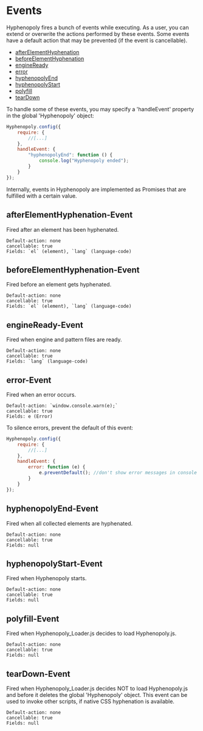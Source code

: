 # Events
Hyphenopoly fires a bunch of events while executing. As a user, you can extend or overwrite the actions performed by these events.
Some events have a default action that may be prevented (if the event is cancellable).

*   [afterElementHyphenation](#afterelementhyphenation-event)
*   [beforeElementHyphenation](#beforeelementhyphenation-event)
*   [engineReady](#engineready-event)
*   [error](#error-event)
*   [hyphenopolyEnd](#hyphenopolyend-event)
*   [hyphenopolyStart](#hyphenopolystart-event)
*   [polyfill](#polyfill-event)
*   [tearDown](#teardown-event)

To handle some of these events, you may specify a 'handleEvent' property in the global 'Hyphenopoly' object:

````javascript
Hyphenopoly.config({
    require: {
        //[...]
    },
    handleEvent: {
        "hyphenopolyEnd": function () {
            console.log("Hyphenopoly ended");
        }
    }
});
````

Internally, events in Hyphenopoly are implemented as Promises that are fulfilled with a certain value.

## afterElementHyphenation-Event
Fired after an element has been hyphenated.

````
Default-action: none
cancellable: true
Fields: `el` (element), `lang` (language-code)
````

## beforeElementHyphenation-Event
Fired before an element gets hyphenated.

````
Default-action: none
cancellable: true
Fields: `el` (element), `lang` (language-code)
````

## engineReady-Event
Fired when engine and pattern files are ready.

````
Default-action: none
cancellable: true
Fields: `lang` (language-code)
````

## error-Event
Fired when an error occurs.

````
Default-action: `window.console.warn(e);`
cancellable: true
Fields: e (Error)
````

To silence errors, prevent the default of this event:

````javascript
Hyphenopoly.config({
    require: {
        //[...]
    },
    handleEvent: {
        error: function (e) {
            e.preventDefault(); //don't show error messages in console
        }
    }
});
````
## hyphenopolyEnd-Event
Fired when all collected elements are hyphenated.

````
Default-action: none
cancellable: true
Fields: null
````

## hyphenopolyStart-Event
Fired when Hyphenopoly starts.

````
Default-action: none
cancellable: true
Fields: null
````

## polyfill-Event
Fired when Hyphenopoly_Loader.js decides to load Hyphenopoly.js.

````
Default-action: none
cancellable: true
Fields: null
````

## tearDown-Event
Fired when Hyphenopoly_Loader.js decides NOT to load Hyphenopoly.js and before it deletes the global 'Hyphenopoly' object. This event can be used to invoke other scripts, if native CSS hyphenation is available.

````
Default-action: none
cancellable: true
Fields: null
````
